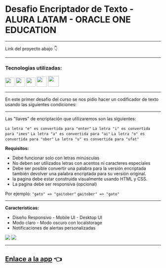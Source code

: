 # Desafio Encriptador de Texto - ALURA LATAM - ORACLE ONE EDUCATION

---

Link del proyecto abajo 👇

---

### Tecnologias utilizadas:

<img src="https://cdn-icons-png.flaticon.com/512/174/174854.png" width='30px'> <img src="https://cdn-icons-png.flaticon.com/512/732/732190.png" width='30px'> <img src="https://cdn-icons-png.flaticon.com/512/5968/5968292.png" width='30px'> <img src="https://www.svgrepo.com/show/448222/figma.svg" width='33px'> <img src="https://www.svgrepo.com/show/366177/gimp.svg" width='35px'>

---

En este primer desafio del curso se nos pidio hacer un codificador de texto usando las siguientes condiciones:

---

Las "llaves" de encriptación que utilizaremos son las siguientes:

`La letra "e" es convertida para "enter"`
`La letra "i" es convertida para "imes"`
`La letra "a" es convertida para "ai"`
`La letra "o" es convertida para "ober"`
`La letra "u" es convertida para "ufat"`

**Requisitos:**

- Debe funcionar solo con letras minúsculas
- No deben ser utilizados letras con acentos ni caracteres especiales
- Debe ser posible convertir una palabra para la versión encriptada también devolver una palabra encriptada para su versión original.
- la pagina debe estar construida visualmente usando HTML y CSS.
- La pagina debe ser responsiva (opcional)

Por ejemplo:
`"gato" => "gaitober"`
`gaitober" => "gato"`

---

**Caracteristicas:**

- Diseño Responsivo - Mobile UI - Desktop UI
- Modo claro - Modo oscuro con localstorage
- Notificaciones de alertas personalizadas

![](https://i.imgur.com/KZjAEGP.png)
![](https://i.imgur.com/QGFfmv9.png)

---

## [Enlace a la app](https://encriptador-jmf.netlify.app/) 👈
